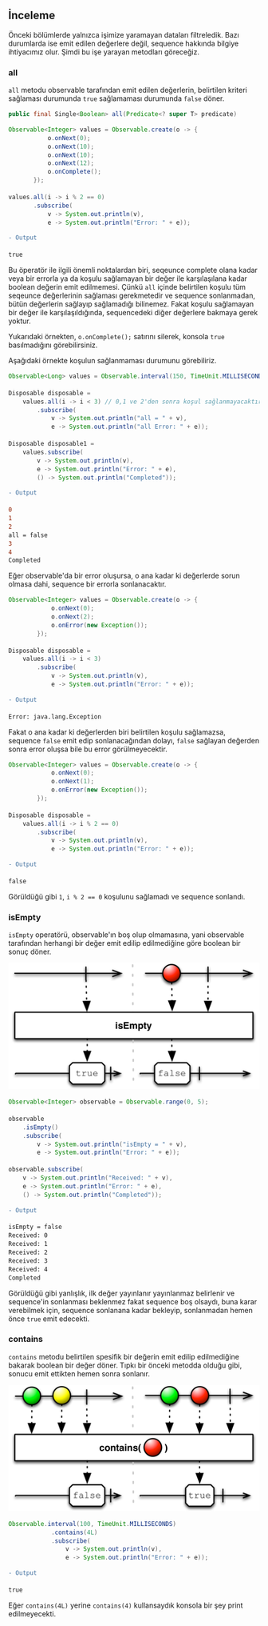 ## İnceleme

Önceki bölümlerde yalnızca işimize yaramayan dataları filtreledik. Bazı durumlarda ise emit edilen değerlere değil, sequence hakkında bilgiye ihtiyacımız olur. Şimdi bu işe yarayan metodları göreceğiz.

### all
 
 `all` metodu observable tarafından emit edilen değerlerin, belirtilen kriteri sağlaması durumunda `true` sağlamaması durumunda `false` döner. 
 
 ```java
public final Single<Boolean> all(Predicate<? super T> predicate) 
 ```
 
 ```java
 Observable<Integer> values = Observable.create(o -> {
            o.onNext(0);
            o.onNext(10);
            o.onNext(10);
            o.onNext(12);
            o.onComplete();
        });

values.all(i -> i % 2 == 0)
        .subscribe(
            v -> System.out.println(v),
            e -> System.out.println("Error: " + e));
 ```
 
 ```diff
 - Output
 
 true
 ```
 
Bu öperatör ile ilgili önemli noktalardan biri, seqeunce complete olana kadar veya bir errorla ya da koşulu sağlamayan bir değer ile karşılaşılana kadar boolean değerin emit edilmemesi. Çünkü `all` içinde belirtilen koşulu tüm seqeunce değerlerinin sağlaması gerekmetedir ve sequence sonlanmadan, bütün değerlerin sağlayıp sağlamadığı bilinemez. Fakat koşulu sağlamayan bir değer ile karşılaşıldığında, sequencedeki diğer değerlere bakmaya gerek yoktur.

Yukarıdaki örnekten, `o.onComplete();` satırını silerek, konsola `true` basılmadığını görebilirsiniz.

Aşağıdaki örnekte koşulun sağlanmaması durumunu görebiliriz.

```java
Observable<Long> values = Observable.interval(150, TimeUnit.MILLISECONDS).take(5);

Disposable disposable =
    values.all(i -> i < 3) // 0,1 ve 2'den sonra koşul sağlanmayacaktır
        .subscribe(
            v -> System.out.println("all = " + v),
            e -> System.out.println("all Error: " + e));

Disposable disposable1 =
    values.subscribe(
        v -> System.out.println(v),
        e -> System.out.println("Error: " + e),
        () -> System.out.println("Completed"));
```

```diff
- Output

0
1
2
all = false
3
4
Completed
```


Eğer observable'da bir error oluşursa, o ana kadar ki değerlerde sorun olmasa dahi, sequence bir errorla sonlanacaktır.

```java
Observable<Integer> values = Observable.create(o -> {
            o.onNext(0);
            o.onNext(2);
            o.onError(new Exception());
        });

Disposable disposable =
    values.all(i -> i < 3)
        .subscribe(
            v -> System.out.println(v),
            e -> System.out.println("Error: " + e));
```

```diff
- Output

Error: java.lang.Exception
```

Fakat o ana kadar ki değerlerden biri belirtilen koşulu sağlamazsa, sequence `false` emit edip sonlanacağından dolayı, `false` sağlayan değerden sonra error oluşsa bile bu error görülmeyecektir.


```java
Observable<Integer> values = Observable.create(o -> {
            o.onNext(0);
            o.onNext(1);
            o.onError(new Exception());
        });

Disposable disposable =
    values.all(i -> i % 2 == 0)
        .subscribe(
            v -> System.out.println(v),
            e -> System.out.println("Error: " + e));
```

```diff
- Output

false
```

Görüldüğü gibi `1`, `i % 2 == 0` koşulunu sağlamadı ve sequence sonlandı.

### isEmpty

`isEmpty` operatörü, observable'ın boş olup olmamasına, yani observable tarafından herhangi bir değer emit edilip edilmediğine göre boolean bir sonuç döner.

![](https://github.com/AtaerCaner/RxJavaya-Giris/blob/master/images/isEmpty.png) 

```java
Observable<Integer> observable = Observable.range(0, 5);

observable
    .isEmpty()
    .subscribe(
        v -> System.out.println("isEmpty = " + v),
        e -> System.out.println("Error: " + e));

observable.subscribe(
    v -> System.out.println("Received: " + v),
    e -> System.out.println("Error: " + e),
    () -> System.out.println("Completed"));
```


```diff
- Output

isEmpty = false
Received: 0
Received: 1
Received: 2
Received: 3
Received: 4
Completed
```

Görüldüğü gibi yanlışlık, ilk değer yayınlanır yayınlanmaz belirlenir ve sequence'in sonlanması beklenmez fakat sequence boş olsaydı, buna karar verebilmek için, sequence sonlanana kadar bekleyip, sonlanmadan hemen önce `true` emit edecekti.

### contains

`contains` metodu belirtilen spesifik bir değerin emit edilip edilmediğine bakarak boolean bir değer döner. Tıpkı bir önceki metodda olduğu gibi, sonucu emit ettikten hemen sonra sonlanır.

![](https://github.com/AtaerCaner/RxJavaya-Giris/blob/master/images/contains.png) 


```java
Observable.interval(100, TimeUnit.MILLISECONDS)
            .contains(4L)
            .subscribe(
                v -> System.out.println(v),
                e -> System.out.println("Error: " + e));
```

```diff
- Output

true
```

Eğer `contains(4L)` yerine `contains(4)` kullansaydık konsola bir şey print edilmeyecekti.





  

 
 